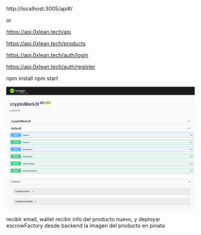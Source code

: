 http://localhost:3005/api#/

or



https://api.0xlean.tech/api

https://api.0xlean.tech/products

https://api.0xlean.tech/auth/login

https://api.0xlean.tech/auth/register

npm install
npm start

![Alt text](swagger.png)


recibir email, wallet
recibir info del producto nuevo, y deployar escrowFactory desde backend
la imagen del producto en pinata
